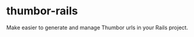 thumbor-rails
=============

Make easier to generate and manage Thumbor urls in your Rails project.
